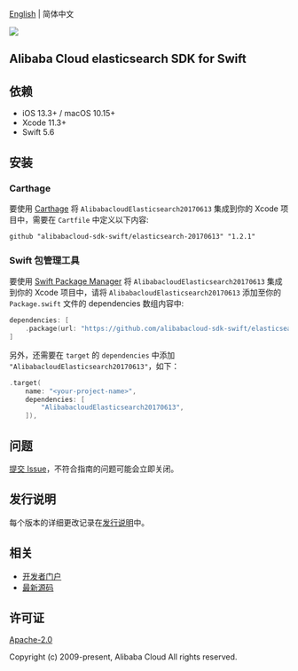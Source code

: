 [English](README.md) | 简体中文

![](https://aliyunsdk-pages.alicdn.com/icons/AlibabaCloud.svg)

## Alibaba Cloud elasticsearch SDK for Swift

## 依赖

- iOS 13.3+ / macOS 10.15+
- Xcode 11.3+
- Swift 5.6

## 安装

### Carthage

要使用 [Carthage](https://github.com/Carthage/Carthage) 将 `AlibabacloudElasticsearch20170613` 集成到你的 Xcode 项目中，需要在 `Cartfile` 中定义以下内容:

```ogdl
github "alibabacloud-sdk-swift/elasticsearch-20170613" "1.2.1"
```

### Swift 包管理工具

要使用 [Swift Package Manager](https://swift.org/package-manager/) 将 `AlibabacloudElasticsearch20170613` 集成到你的 Xcode 项目中，请将 `AlibabacloudElasticsearch20170613` 添加至你的 `Package.swift` 文件的 dependencies 数组内容中:

```swift
dependencies: [
    .package(url: "https://github.com/alibabacloud-sdk-swift/elasticsearch-20170613.git", from: "1.2.1")
]
```

另外，还需要在 `target` 的 `dependencies` 中添加 `"AlibabacloudElasticsearch20170613"`，如下：

```swift
.target(
    name: "<your-project-name>",
    dependencies: [
        "AlibabacloudElasticsearch20170613",
    ]),
```

## 问题

[提交 Issue](https://github.com/alibabacloud-sdk-swift/elasticsearch-20170613/issues/new)，不符合指南的问题可能会立即关闭。

## 发行说明

每个版本的详细更改记录在[发行说明](./ChangeLog.txt)中。

## 相关

* [开发者门户](https://next.api.aliyun.com/home)
* [最新源码](https://github.com/alibabacloud-sdk-swift/elasticsearch-20170613)

## 许可证

[Apache-2.0](http://www.apache.org/licenses/LICENSE-2.0)

Copyright (c) 2009-present, Alibaba Cloud All rights reserved.
